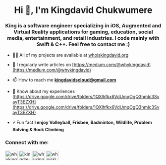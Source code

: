 <h1 align="center">Hi 👋, I'm Kingdavid Chukwumere</h1>
<h3 align="center">King is a software engineer specializing in iOS, Augmented and Virtual Reality applications for gaming, education, social media, entertainment, and retail industries. I code mainly with Swift & C++. Feel free to contact me :)</h3>

- 👨‍💻 All of my projects are available at [whoiskingdavid.org](whoiskingdavid.org)

- 📝 I regularly write articles on [https://medium.com/@whykingdavid](https://medium.com/@whykingdavid)

- 📫 How to reach me **kingdavidscloud@gmail.com**

- 📄 Know about my experiences [https://drive.google.com/drive/folders/1QXlhfkx6VdUmqOgQ3hmIc3SvayT3EZXH](https://drive.google.com/drive/folders/1QXlhfkx6VdUmqOgQ3hmIc3SvayT3EZXH)

- ⚡ Fun fact **I enjoy Volleyball, Frisbee, Badminton, Wildlife, Problem Solving & Rock Climbing**

<h3 align="left">Connect with me:</h3>
<p align="left">
<a href="https://twitter.com/whykingdavid" target="blank"><img align="center" src="https://raw.githubusercontent.com/rahuldkjain/github-profile-readme-generator/master/src/images/icons/Social/twitter.svg" alt="whykingdavid" height="30" width="40" /></a>
<a href="https://linkedin.com/in/kingdavidchukwumere" target="blank"><img align="center" src="https://raw.githubusercontent.com/rahuldkjain/github-profile-readme-generator/master/src/images/icons/Social/linked-in-alt.svg" alt="kingdavid chukwumere" height="30" width="40" /></a>
<a href="https://instagram.com/whykingdavid" target="blank"><img align="center" src="https://raw.githubusercontent.com/rahuldkjain/github-profile-readme-generator/master/src/images/icons/Social/instagram.svg" alt="whykingdavid" height="30" width="40" /></a>
<a href="https://www.youtube.com/c/whoiskingdavid" target="blank"><img align="center" src="https://raw.githubusercontent.com/rahuldkjain/github-profile-readme-generator/master/src/images/icons/Social/youtube.svg" alt="whoiskingdavid" height="30" width="40" /></a>
</p>
